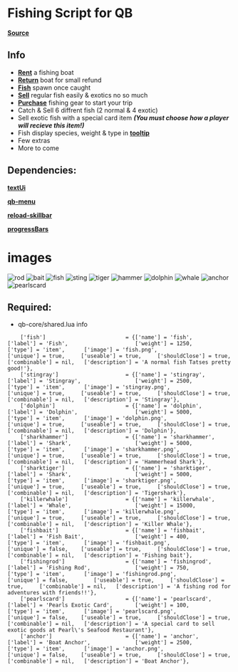 # Fishing Script for QB

**[Source](https://github.com/Kuzkay/esx_AdvancedFishing)**

## Info
- **[Rent](https://streamable.com/bymhyv)** a fishing boat
- **[Return](https://streamable.com/ns3qeb)** boat for small refund
- **[Fish](https://streamable.com/ml41rw)** spawn once caught
- **[Sell](https://streamable.com/5c8nm0)** regular fish easily & exotics no so much 
- **[Purchase](https://i.imgur.com/bwscYuB.png)** fishing gear to start your trip 
- Catch & Sell 6 diffrent fish (2 normal & 4 exotic)
- Sell exotic fish with a special card item ***(You must choose how a player will recieve this item!)***
- Fish display species, weight & type in **[tooltip](https://i.imgur.com/vnpIb2b.png)**
- Few extras 
- More to come


## Dependencies:
**[textUi](https://github.com/dojwun/textUi)**

**[qb-menu](https://github.com/qbcore-framework/qb-menu)**

**[reload-skillbar](https://github.com/Utinax/reload-skillbar)**

**[progressBars](https://drive.google.com/drive/folders/1uuxtWibJIZYx2yDY_7y4mnl5AbqDpSqt?usp=sharing)**

# images
![rod](https://i.imgur.com/2Btjjcy.png)
![bait](https://i.imgur.com/A4XBvDb.png)
![fish](https://i.imgur.com/kye5oAh.png)
![sting](https://i.imgur.com/KtUf7C6.png)
![tiger](https://i.imgur.com/L5Zi26u.png)
![hammer](https://i.imgur.com/SpDnz4O.png)
![dolphin](https://i.imgur.com/Pisfl7A.png)
![whale](https://i.imgur.com/iB9Ky68.png)
![anchor](https://i.imgur.com/1OYiDYa.png)
![pearlscard](https://i.imgur.com/xFEmoLt.png)



## Required:
- qb-core/shared.lua info
```
	['fish'] 			 		 	 = {['name'] = 'fish', 						['label'] = 'Fish',                     ['weight'] = 1250,      ['type'] = 'item',      ['image'] = 'fish.png',                 ['unique'] = true,     ['useable'] = true,     ['shouldClose'] = true,     ['combinable'] = nil,   ['description'] = 'A normal fish Tatses pretty good!'},
	['stingray'] 			     	 = {['name'] = 'stingray', 				    ['label'] = 'Stingray',            		['weight'] = 2500,      ['type'] = 'item',      ['image'] = 'stingray.png',         	['unique'] = true,     ['useable'] = true,     ['shouldClose'] = true,     ['combinable'] = nil,   ['description'] = 'Stingray'},
	['dolphin'] 			     	 = {['name'] = 'dolphin', 					['label'] = 'Dolphin',          		['weight'] = 5000,      ['type'] = 'item',      ['image'] = 'dolphin.png',       		['unique'] = true,     ['useable'] = true,     ['shouldClose'] = true,     ['combinable'] = nil,   ['description'] = 'Dolphin'},
	['sharkhammer'] 			     = {['name'] = 'sharkhammer', 				['label'] = 'Shark',         			['weight'] = 5000,      ['type'] = 'item',      ['image'] = 'sharkhammer.png',       	['unique'] = true,     ['useable'] = true,     ['shouldClose'] = true,     ['combinable'] = nil,   ['description'] = 'Hammerhead Shark'},
	['sharktiger'] 			     	 = {['name'] = 'sharktiger', 				['label'] = 'Shark',          			['weight'] = 5000,      ['type'] = 'item',      ['image'] = 'sharktiger.png',       	['unique'] = true,     ['useable'] = true,     ['shouldClose'] = true,     ['combinable'] = nil,   ['description'] = 'Tigershark'},
	['killerwhale'] 			 	 = {['name'] = 'killerwhale', 				['label'] = 'Whale', 					['weight'] = 15000, 	['type'] = 'item', 		['image'] = 'killerwhale.png', 			['unique'] = true, 	   ['useable'] = true, 	   ['shouldClose'] = true,	   ['combinable'] = nil,   ['description'] = 'Killer Whale'},	
	['fishbait'] 			     	 = {['name'] = 'fishbait', 					['label'] = 'Fish Bait', 				['weight'] = 400, 		['type'] = 'item', 		['image'] = 'fishbait.png', 			['unique'] = false,    ['useable'] = true, 	   ['shouldClose'] = true,	   ['combinable'] = nil,   ['description'] = 'Fishing bait'},
	['fishingrod'] 			 		 = {['name'] = 'fishingrod', 				['label'] = 'Fishing Rod', 				['weight'] = 750, 		['type'] = 'item', 		['image'] = 'fishingrod.png', 			['unique'] = false, 	   ['useable'] = true, 	   ['shouldClose'] = true,	   ['combinable'] = nil,   ['description'] = 'A fishing rod for adventures with friends!!'},	
	['pearlscard'] 			 	 	 = {['name'] = 'pearlscard', 				['label'] = 'Pearls Exotic Card', 		['weight'] = 100, 		['type'] = 'item', 		['image'] = 'pearlscard.png', 			['unique'] = false,    ['useable'] = true, 	   ['shouldClose'] = true,	   ['combinable'] = nil,   ['description'] = 'A special card to sell exotic goods at Pearl\'s Seafood Restaurant'},	
	['anchor'] 			 	 		 = {['name'] = 'anchor', 					['label'] = 'Boat Anchor', 				['weight'] = 2500, 		['type'] = 'item', 		['image'] = 'anchor.png', 				['unique'] = false,    ['useable'] = true, 	   ['shouldClose'] = true,	   ['combinable'] = nil,   ['description'] = 'Boat Anchor'},	

 ``` 


